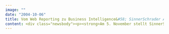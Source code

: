 ```yaml
---
image: ""
date: "2004-10-06"
title: Vom Web Reporting zu Business Intelligence&#58; SinnerSchrader Analyse veranstaltet erstes Business Intelligence Forum
content: <div class="newsbody"><p><strong>Am 5. November stellt SinnerSchrader Analyse gemeinsam mit Referenten aus Hochschule und Wirtschaft aktuelle Ansätze für Business Intelligence vor. Beim ersten Business Intelligence Forum referieren u.a. Prof. Dr. Wolfgang Gerken (Hochschule für Angewandte Wissenschaften Hamburg), Frank Böttcher (interRent), Dr. Ralf Imhof (Schulz Noack Bärwinkel), Dr. Klaus-Peter Huber (SAS Deutschland) und Fred Türling (AOL Deutschland).</strong></p><p>Viele Unternehmen werten durch Web Reporting ihre Zugriffsdaten aus, um zu erfahren, wie sich der Traffic entwickelt. Nur wenige Unternehmen nutzen Business Intelligence (BI), um Kaufinteressen oder Zahlungsverhalten ihrer Kunden im Internet genauer vorhersagen zu können. Dabei verfügen nahezu alle Unternehmen heute über Business Intelligence-Systeme. Die BI-Tools sind etabliert. Jetzt geht es um die zweite Stufe&#58; Unterschiedliche Anwender im Unternehmen benötigen Informationen aus BI-Systemen für ihre tägliche Arbeit.</p><p>Welche Anforderungen an Business Intelligence stellen Unternehmen in der Praxis? Welchen Beitrag können BI-Lösungen leisten, wenn es darum geht, entscheidungsrelevantes Wissen zu generieren? Wie werden webbasierte Informationssysteme für verschiedene Anwender zum Erfolg geführt? Welche Regelungen des Datenschutzes müssen beachtet werden?</p><p>Dies sind einige der Fragen, auf die das erste Business Intelligence Forum von SinnerSchrader Analyse Antworten gibt. Die Tagung findet am 5. November von 10 bis 16 Uhr in Hamburg statt. Interessenten können sich unter www.s2analyse.de zur Teilnahme anmelden.</p><p><a class="news-backlink" href="/de/"><svg class="svg-ico svg-ico--arrow-left"><use xlink&#58;href="#arrow-down"></use></svg>Zurück zur Presse Übersicht</a></p></div>
---
```

